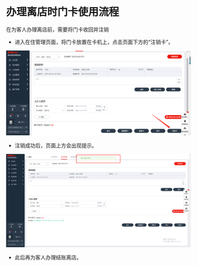 # 办理离店时门卡使用流程

在为客人办理离店前，需要将门卡收回并注销

* 进入在住管理页面，将门卡放置在卡机上，点击页面下方的“注销卡”。

![](../../.gitbook/assets/image%20%28870%29.png)

* 注销成功后，页面上方会出现提示。

![](../../.gitbook/assets/image%20%28496%29.png)

* 此后再为客人办理结账离店。

